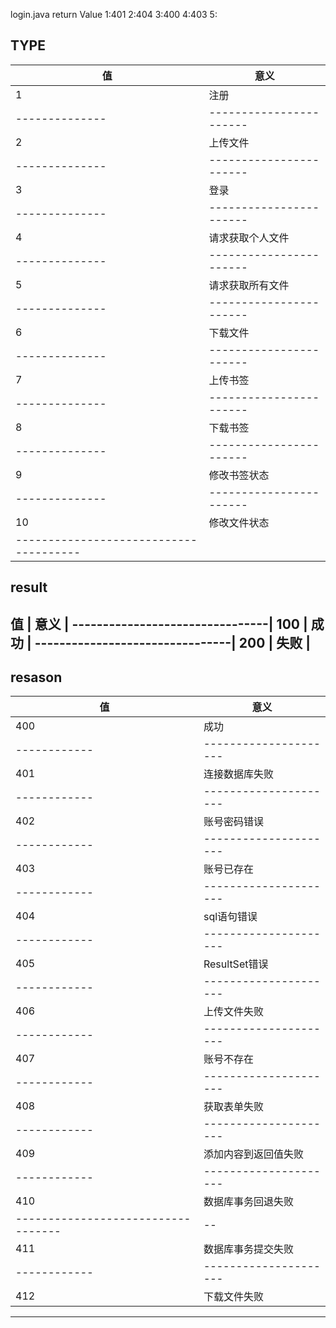 login.java
return Value
1:401
2:404
3:400
4:403
5:



TYPE
---------------------------------------
值            |          意义         |
--------------|-----------------------|
 1            |   注册                |
--------------|-----------------------|
 2            |   上传文件            |
--------------|-----------------------|
3             |      登录             |
--------------|-----------------------|
4             |   请求获取个人文件    |
--------------|-----------------------|
5             |   请求获取所有文件    |
--------------|-----------------------|
6             |     下载文件          |
--------------|-----------------------|
7             |   上传书签            |
--------------|-----------------------|
8             |    下载书签           |
--------------|-----------------------|
9             |      修改书签状态     |
--------------|-----------------------|
10            |   修改文件状态        |
--------------------------------------|



result
---------------------------------
值          |  意义             |
--------------------------------|
100         | 成功              |
--------------------------------|
200         | 失败              |
---------------------------------


resason
----------------------------------
值          | 意义                |
------------|---------------------|
400         | 成功                |
------------|---------------------|
401         | 连接数据库失败      |
------------|---------------------|
402         | 账号密码错误        |
------------|---------------------|
403         | 账号已存在          |
------------|---------------------|
404         |sql语句错误          |
------------|---------------------|
405         | ResultSet错误       |
------------|---------------------|--
406         | 上传文件失败        |
------------|---------------------|--
407         |  账号不存在         |
------------|---------------------|----
408         | 获取表单失败        |
------------|---------------------|--  
409         | 添加内容到返回值失败|
------------|---------------------|---
410         | 数据库事务回退失败  |
----------------------------------|--
411         | 数据库事务提交失败  |
------------|---------------------|---
412         | 下载文件失败        |
-----------------------------------